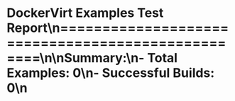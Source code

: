 # DockerVirt Examples Test Report\n==================================================\n\n**Summary:**\n- Total Examples: 0\n- Successful Builds: 0\n